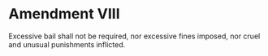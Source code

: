 # Amendment VIII


Excessive bail shall not be required, nor excessive fines imposed, nor cruel and unusual punishments inflicted.
